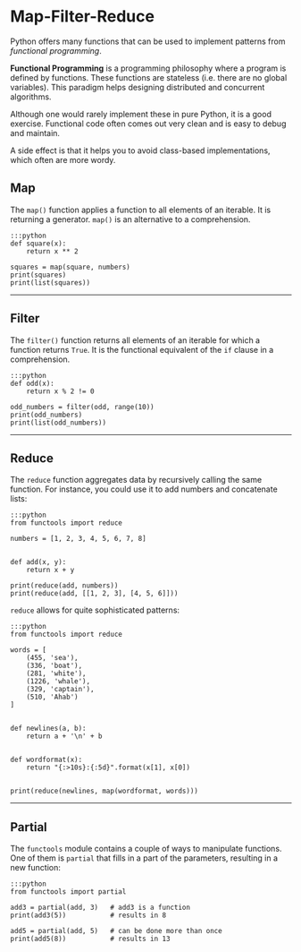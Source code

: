 
# Map-Filter-Reduce

Python offers many functions that can be used to implement patterns from *functional programming*.

**Functional Programming** is a programming philosophy where a program is defined by functions. These functions are stateless (i.e. there are no global variables).
This paradigm helps designing distributed and concurrent algorithms.

Although one would rarely implement these in pure Python, it is a good exercise.
Functional code often comes out very clean and is easy to debug and maintain.

A side effect is that it helps you to avoid class-based implementations, which often are more wordy.

## Map

The `map()` function applies a function to all elements of an iterable.
It is returning a generator. `map()` is an alternative to a comprehension.

    :::python
    def square(x):
        return x ** 2

    squares = map(square, numbers)
    print(squares)
    print(list(squares))

----

## Filter

The  `filter()` function returns all elements of an iterable for which a function returns `True`.
It is the functional equivalent of the `if` clause in a comprehension.

    :::python
    def odd(x):
        return x % 2 != 0

    odd_numbers = filter(odd, range(10))
    print(odd_numbers)
    print(list(odd_numbers))

----

## Reduce

The `reduce` function aggregates data by recursively calling the same function.
For instance, you could use it to add numbers and concatenate lists:

    :::python
    from functools import reduce

    numbers = [1, 2, 3, 4, 5, 6, 7, 8]


    def add(x, y):
        return x + y

    print(reduce(add, numbers))
    print(reduce(add, [[1, 2, 3], [4, 5, 6]]))


`reduce` allows for quite sophisticated patterns:

    :::python
    from functools import reduce

    words = [
        (455, 'sea'),
        (336, 'boat'),
        (281, 'white'),
        (1226, 'whale'),
        (329, 'captain'),
        (510, 'Ahab')
    ]


    def newlines(a, b):
        return a + '\n' + b


    def wordformat(x):
        return "{:>10s}:{:5d}".format(x[1], x[0])


    print(reduce(newlines, map(wordformat, words)))

----

## Partial

The ``functools`` module contains a couple of ways to manipulate functions.
One of them is ``partial`` that fills in a part of the parameters, resulting in a new
function:

    :::python
    from functools import partial

    add3 = partial(add, 3)   # add3 is a function
    print(add3(5))           # results in 8

    add5 = partial(add, 5)   # can be done more than once
    print(add5(8))           # results in 13
